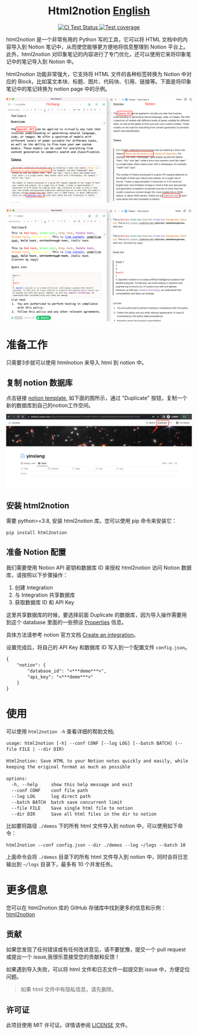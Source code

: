 <h1 align="center">Html2notion <a href='https://github.com/selfboot/html2notion/blob/master/READMEh.md'>English</a></h1>
<p align="center">
  <a href="https://github.com/selfboot/html2notion/actions/workflows/python-package.yml">
    <img src="https://github.com/selfboot/html2notion/actions/workflows/python-package.yml/badge.svg" alt="CI Test Status">
  </a>
 <a href="https://codecov.io/gh/selfboot/html2notion" >
 <img src="https://codecov.io/gh/selfboot/html2notion/branch/master/graph/badge.svg?token=SIM6I7BZU6" alt="Test coverage"/>
 </a>
</p>

html2notion 是一个非常有用的 Python 写的工具，它可以将 HTML 文档中的内容导入到 Notion 笔记中，从而使您能够更方便地将信息整理到 Notion 平台上。此外，html2notion 对印象笔记的内容进行了专门优化，还可以使用它来将印象笔记中的笔记导入到 Notion 中。

html2notion 功能非常强大，它支持将 HTML 文件的各种标签转换为 Notion 中对应的 Block，比如富文本块、标题、图片、代码块、引用、链接等。下面是将印象笔记中的笔记转换为 notion page 中的示例。

![迁移notion(保留格式)](https://raw.githubusercontent.com/selfboot/html2notion/master/demos/yinxiang_notion.png)

![迁移notion2(保留格式)](https://raw.githubusercontent.com/selfboot/html2notion/master/demos/yinxiang_notion2.png)

# 准备工作

只需要3步就可以使用 htmlnotion 来导入 html 到 notion 中。

## 复制 notion 数据库

点击链接 [notion template](https://selfboot.notion.site/selfboot/130bb48c6cbd4abbbb713d4d8472481a?v=ddda20d3f46b4b44a055d06792c142f0), 如下面的图所示，通过 "Duplicate" 按钮，复制一个新的数据库到自己的notion工作空间。

![notion template](https://raw.githubusercontent.com/selfboot/html2notion/master/demos/notion_templage.png)

## 安装 html2notion
需要 python>=3.8, 安装 html2notion 库。您可以使用 pip 命令来安装它：

```
pip install html2notion
```

## 准备 Notion 配置

我们需要使用 Notion API 密钥和数据库 ID 来授权 html2notion 访问 Notion 数据库，请按照以下步骤操作：

1. 创建 Integration
2. 与 Integration 共享数据库
3. 获取数据库 ID 和 API Key

这里共享数据库的时候，要选择前面 Duplicate 的数据库，因为导入操作需要用到这个 database 里面的一些预设 [Properties](https://developers.notion.com/reference/property-object) 信息。

具体方法请参考 notion 官方文档 [Create an integration](https://developers.notion.com/docs/create-a-notion-integration)。

设置完成后，将自己的 API Key 和数据库 ID 写入到一个配置文件 `config.json`。

```shell
{
    "notion": {
        "database_id": "<***demo***>",
        "api_key": "<***demo***>"
    }
}
```

# 使用

可以使用 `html2notion -h` 查看详细的帮助文档;

```
usage: html2notion [-h] --conf CONF [--log LOG] [--batch BATCH] (--file FILE | --dir DIR)

Html2notion: Save HTML to your Notion notes quickly and easily, while keeping the original format as much as possible

options:
  -h, --help     show this help message and exit
  --conf CONF    conf file path
  --log LOG      log direct path
  --batch BATCH  batch save concurrent limit
  --file FILE    Save single html file to notion
  --dir DIR      Save all html files in the dir to notion
```

比如要将路径 `./demos` 下的所有 html 文件导入到 notion 中，可以使用如下命令：

```shell
html2notion --conf config.json --dir ./demos --log ~/logs --batch 10
```

上面命令会将 `./demos` 目录下的所有 html 文件导入到 notion 中，同时会将日志输出到 `~/logs` 目录下，最多有 10 个并发任务。

# 更多信息

您可以在 html2notion 库的 GitHub 存储库中找到更多的信息和示例：[html2notion](https://github.com/kevinzg/html2notion)

## 贡献

如果您发现了任何错误或有任何改进意见，请不要犹豫，提交一个 pull request 或提出一个 issue,我很乐意接受您的贡献和反馈！

如果遇到导入失败，可以将 html 文件和日志文件一起提交到 issue 中，方便定位问题。

> 如果 html 文件中有隐私信息，请先删除。

## 许可证

此项目使用 MIT 许可证。详情请参阅 [LICENSE](./LICENSE) 文件。
